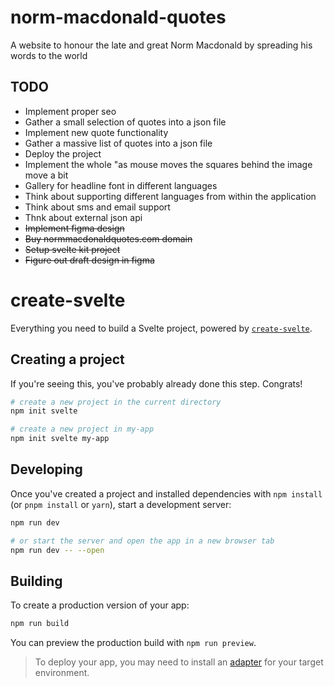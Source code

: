 # norm-macdonald-quotes
A website to honour the late and great Norm Macdonald by spreading his words to the world

## TODO
- Implement proper seo
- Gather a small selection of quotes into a json file
- Implement new quote functionality
- Gather a massive list of quotes into a json file
- Deploy the project
- Implement the whole "as mouse moves the squares behind the image move a bit
- Gallery for headline font in different languages
- Think about supporting different languages from within the application
- Think about sms and email support
- Thnk about external json api
- ~~Implement figma design~~
- ~~Buy normmacdonaldquotes.com domain~~
- ~~Setup svelte kit project~~
- ~~Figure out draft design in figma~~

# create-svelte

Everything you need to build a Svelte project, powered by [`create-svelte`](https://github.com/sveltejs/kit/tree/master/packages/create-svelte).

## Creating a project

If you're seeing this, you've probably already done this step. Congrats!

```bash
# create a new project in the current directory
npm init svelte

# create a new project in my-app
npm init svelte my-app
```

## Developing

Once you've created a project and installed dependencies with `npm install` (or `pnpm install` or `yarn`), start a development server:

```bash
npm run dev

# or start the server and open the app in a new browser tab
npm run dev -- --open
```

## Building

To create a production version of your app:

```bash
npm run build
```

You can preview the production build with `npm run preview`.

> To deploy your app, you may need to install an [adapter](https://kit.svelte.dev/docs/adapters) for your target environment.
